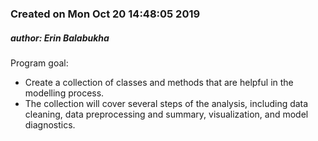 ### Created on Mon Oct 20 14:48:05 2019
##### author: Erin Balabukha

Program goal:

- Create a collection of classes and methods that are helpful in the modelling process.
- The collection will cover several steps of the analysis, including
  data cleaning, data preprocessing and summary, visualization, and model diagnostics.

